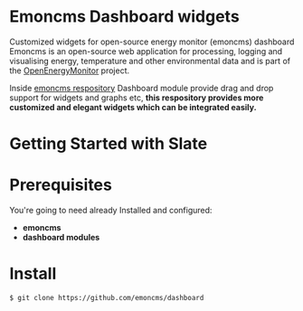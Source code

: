 # Emoncms Dashboard widgets
Customized widgets for open-source energy monitor (emoncms) dashboard
Emoncms is an open-source web application for processing, logging and visualising energy, temperature and other environmental data and is part of the [OpenEnergyMonitor](www.emoncms.org) project. 

Inside [emoncms respository](www.github.com/emoncms) Dashboard module provide drag and drop support for widgets and graphs etc, **this respository provides more customized and elegant widgets which can be integrated easily.**


# Getting Started with Slate
# Prerequisites
  You're going to need already Installed and configured:
  
  - **emoncms**
  - **dashboard modules**

# Install

```
$ git clone https://github.com/emoncms/dashboard
```
